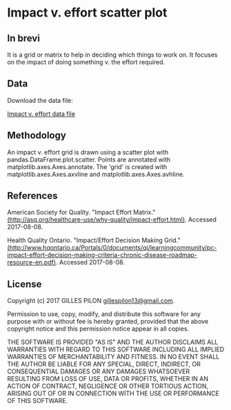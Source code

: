 # Impact v. effort scatter plot

## In brevi

It is a grid or matrix to help in deciding which things to work on. It focuses on the impact of doing something v. the effort required.

## Data

Download the data file:

[Impact v. effort data file](https://drive.google.com/open?id=0BzrdQfHR2I5DMFZVVG1TMnhWOFU)

## Methodology

An impact v. effort grid is drawn using a scatter plot with pandas.DataFrame.plot.scatter. Points are annotated with matplotlib.axes.Axes.annotate. The 'grid' is created with matplotlib.axes.Axes.axvline and matplotlib.axes.Axes.avhline.

## References

American Society for Quality. "Impact Effort Matrix." [(http://asq.org/healthcare-use/why-quality/impact-effort.html)](http://asq.org/healthcare-use/why-quality/impact-effort.html). Accessed 2017-08-08.

Health Quality Ontario. "Impact/Effort Decision Making Grid." [(http://www.hqontario.ca/Portals/0/documents/qi/learningcommunity/pc-impact-effort-decision-making-criteria-chronic-disease-roadmap-resource-en.pdf)](http://www.hqontario.ca/Portals/0/documents/qi/learningcommunity/pc-impact-effort-decision-making-criteria-chronic-disease-roadmap-resource-en.pdf). Accessed 2017-08-08.

## License

Copyright (c) 2017 GILLES PILON <gillespilon13@gmail.com>.

Permission to use, copy, modify, and distribute this software for any purpose with or without fee is hereby granted, provided that the above copyright notice and this permission notice appear in all copies.

THE SOFTWARE IS PROVIDED "AS IS" AND THE AUTHOR DISCLAIMS ALL WARRANTIES WITH REGARD TO THIS SOFTWARE INCLUDING ALL IMPLIED WARRANTIES OF MERCHANTABILITY AND FITNESS. IN NO EVENT SHALL THE AUTHOR BE LIABLE FOR ANY SPECIAL, DIRECT, INDIRECT, OR CONSEQUENTIAL DAMAGES OR ANY DAMAGES WHATSOEVER RESULTING FROM LOSS OF USE, DATA OR PROFITS, WHETHER IN AN ACTION OF CONTRACT, NEGLIGENCE OR OTHER TORTIOUS ACTION, ARISING OUT OF OR IN CONNECTION WITH THE USE OR PERFORMANCE OF THIS SOFTWARE.
